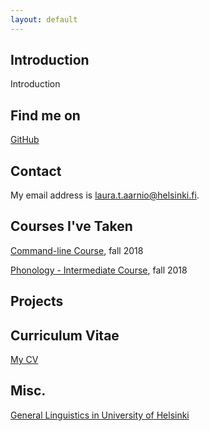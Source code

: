 ```yaml
---
layout: default
---
```


## Introduction

Introduction

## Find me on

[GitHub](https://github.com/aarniolaura)

## Contact

My email address is laura.t.aarnio@helsinki.fi. 

## Courses I've Taken

[Command-line Course](https://courses.helsinki.fi/fi/KIK-LG218/126710126), fall 2018

[Phonology - Intermediate Course](https://courses.helsinki.fi/fi/KIK-LG201/124793884), fall 2018

## Projects

## Curriculum Vitae

[My CV](/assets/documents/CV_LauraAarnio.pdf)

## Misc. 

[General Linguistics in University of Helsinki](https://www.helsinki.fi/en/faculty-of-arts/research/disciplines/languages/general-linguistics) 
